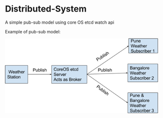 # Distributed-System
A simple pub-sub model using core OS etcd watch api

Example of pub-sub model: 

   
  
  ![alt text](https://github.com/sagaraivale/Distributed-System/blob/master/sy9RWn_GWDOaPkaPtVoaBrA.png "Logo Title Text 1")

